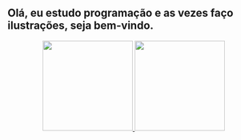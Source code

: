  
## Olá, eu estudo programação e as vezes faço ilustrações, seja bem-vindo.
<div align="center">
  <a href="https://github.com/michelly-alves">
  <img height="180em" src="https://github-readme-stats.vercel.app/api/top-langs/?username=michelly-alves&layout=compact&langs_count=7&theme=dracula"/>
  <img height="180em" src="https://github-readme-stats.vercel.app/api?username=michelly-alves&show_icons=true&theme=dracula&include_all_commits=true&count_private=true"/>

  
</div>

